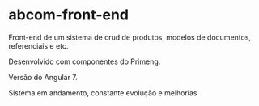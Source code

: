 # abcom-front-end


Front-end de um sistema de crud de produtos, modelos de documentos, referenciais e etc.


Desenvolvido com componentes do Primeng.


Versão do Angular 7.


Sistema em andamento, constante evolução e melhorias
